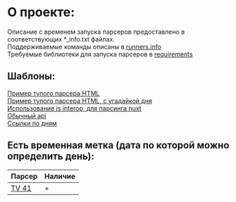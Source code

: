 # О проекте:
Описание с временем запуска парсеров предоставлено в соответствующих *_info.txt файлах. <br />
Поддерживаемые команды описаны в [runners.info](runners.info) <br />
Требуемые библиотеки для запуска парсеров в [requirements](requirements.txt) <br />

## Шаблоны:
[Пример тупого парсера HTML](src/trt_muzic.py) <br />
[Пример тупого парсера HTML, с угадайкой дня](src/sozcu_tv.py) <br />
[Использование js interop, для парсинга nuxt](src/trt_cocuk.py) <br />
[Обычный api](src/cartoon_network.py) <br />
[Ссылки по дням](src/beyaz_tv.py)

## Есть временная метка (дата по которой можно определить день):
| Парсер | Наличие |
| --- | --- |
| [TV 41](src/tv41.py) | + |

